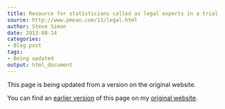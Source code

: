 ```yaml
---
title: Resource for statisticians called as legal experts in a trial
source: http://www.pmean.com/13/legal.html
author: Steve Simon
date: 2013-08-14
categories:
- Blog post
tags:
- Being updated
output: html_document
---
```


This page is being updated from a version on the original website.

<!---More--->

You can find an [earlier version][sim1] of this page on my [original website][sim2].

[sim1]: http://www.pmean.com/13/legal.html
[sim2]: http://www.pmean.com/original_site.html
